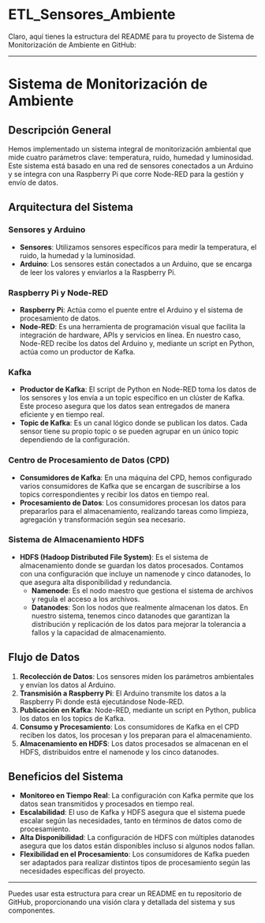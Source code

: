 # ETL_Sensores_Ambiente

Claro, aquí tienes la estructura del README para tu proyecto de Sistema de Monitorización de Ambiente en GitHub:

---

# Sistema de Monitorización de Ambiente

## Descripción General

Hemos implementado un sistema integral de monitorización ambiental que mide cuatro parámetros clave: temperatura, ruido, humedad y luminosidad. Este sistema está basado en una red de sensores conectados a un Arduino y se integra con una Raspberry Pi que corre Node-RED para la gestión y envío de datos.

## Arquitectura del Sistema

### Sensores y Arduino

- **Sensores**: Utilizamos sensores específicos para medir la temperatura, el ruido, la humedad y la luminosidad.
- **Arduino**: Los sensores están conectados a un Arduino, que se encarga de leer los valores y enviarlos a la Raspberry Pi.

### Raspberry Pi y Node-RED

- **Raspberry Pi**: Actúa como el puente entre el Arduino y el sistema de procesamiento de datos.
- **Node-RED**: Es una herramienta de programación visual que facilita la integración de hardware, APIs y servicios en línea. En nuestro caso, Node-RED recibe los datos del Arduino y, mediante un script en Python, actúa como un productor de Kafka.

### Kafka

- **Productor de Kafka**: El script de Python en Node-RED toma los datos de los sensores y los envía a un topic específico en un clúster de Kafka. Este proceso asegura que los datos sean entregados de manera eficiente y en tiempo real.
- **Topic de Kafka**: Es un canal lógico donde se publican los datos. Cada sensor tiene su propio topic o se pueden agrupar en un único topic dependiendo de la configuración.

### Centro de Procesamiento de Datos (CPD)

- **Consumidores de Kafka**: En una máquina del CPD, hemos configurado varios consumidores de Kafka que se encargan de suscribirse a los topics correspondientes y recibir los datos en tiempo real.
- **Procesamiento de Datos**: Los consumidores procesan los datos para prepararlos para el almacenamiento, realizando tareas como limpieza, agregación y transformación según sea necesario.

### Sistema de Almacenamiento HDFS

- **HDFS (Hadoop Distributed File System)**: Es el sistema de almacenamiento donde se guardan los datos procesados. Contamos con una configuración que incluye un namenode y cinco datanodes, lo que asegura alta disponibilidad y redundancia.
  - **Namenode**: Es el nodo maestro que gestiona el sistema de archivos y regula el acceso a los archivos.
  - **Datanodes**: Son los nodos que realmente almacenan los datos. En nuestro sistema, tenemos cinco datanodes que garantizan la distribución y replicación de los datos para mejorar la tolerancia a fallos y la capacidad de almacenamiento.

## Flujo de Datos

1. **Recolección de Datos**: Los sensores miden los parámetros ambientales y envían los datos al Arduino.
2. **Transmisión a Raspberry Pi**: El Arduino transmite los datos a la Raspberry Pi donde está ejecutándose Node-RED.
3. **Publicación en Kafka**: Node-RED, mediante un script en Python, publica los datos en los topics de Kafka.
4. **Consumo y Procesamiento**: Los consumidores de Kafka en el CPD reciben los datos, los procesan y los preparan para el almacenamiento.
5. **Almacenamiento en HDFS**: Los datos procesados se almacenan en el HDFS, distribuidos entre el namenode y los cinco datanodes.

## Beneficios del Sistema

- **Monitoreo en Tiempo Real**: La configuración con Kafka permite que los datos sean transmitidos y procesados en tiempo real.
- **Escalabilidad**: El uso de Kafka y HDFS asegura que el sistema puede escalar según las necesidades, tanto en términos de datos como de procesamiento.
- **Alta Disponibilidad**: La configuración de HDFS con múltiples datanodes asegura que los datos están disponibles incluso si algunos nodos fallan.
- **Flexibilidad en el Procesamiento**: Los consumidores de Kafka pueden ser adaptados para realizar distintos tipos de procesamiento según las necesidades específicas del proyecto.

---

Puedes usar esta estructura para crear un README en tu repositorio de GitHub, proporcionando una visión clara y detallada del sistema y sus componentes.
